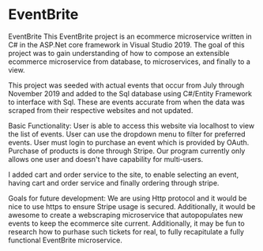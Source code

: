 # EventBrite
EventBrite This EventBrite project is an ecommerce microservice written in C# in the ASP.Net core framework in Visual Studio 2019. The goal of this project was to gain understanding of how to compose an extensible ecommerce microservice from database, to microservices, and finally to a view.

This project was seeded with actual events that occur from July through November 2019 and added to the Sql database using C#/Entity Framework to interface with Sql. These are events accurate from when the data was scraped from their respective websites and not updated.

Basic Functionality: User is able to access this website via localhost to view the list of events. User can use the dropdown menu to filter for preferred events. User must login to purchase an event which is provided by OAuth. Purchase of products is done through Stripe. Our program currently only allows one user and doesn't have capability for multi-users. 

I added cart and order service to the site, to enable selecting an event, having cart and order service and finally ordering through stripe. 

Goals for future development: We are using Http protocol and it would be nice to use https to ensure Stripe usage is secured. Additionally, it would be awesome to create a webscraping microservice that autopopulates new events to keep the ecommerce site current. Additionally, it may be fun to research how to purhase such tickets for real, to fully recapitulate a fully functional EventBrite microservice.
